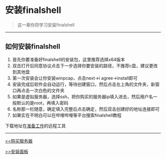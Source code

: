 # 安装finalshell

> 这一章你将学习安装finalshell

---

## 如何安装finalshell

1. 首先你要准备好finalshell的安装包，这里推荐选择x64版本
2. 双击打开后同意协议点击下一步选择你要安装的路径，不推荐c盘，建议更改到其他盘
3. 第一次安装会让你安装winpcap，点击next→i agree→install即可
4. 安装完成后软件会自动运行，等待创建窗口，然后点击左上角的文件夹，新窗口再点击一次白色的文件夹
5. 如果是虚拟服务器，选择ssh，把你购买的服务器ip填入进去，然后用户名一般默认的是root，再填入密码
6. 名称那一栏随意，确定填入完整后点击确定，然后双击创建好的地址连接即可
7. 如果实在不明白可以在哔哩哔哩等平台搜索finalshell教程

下载地址在[准备工作](01/zhunbei/)的远程工具

---

[<<购买服务器](01/fuwuqi/)

[>>安装面板](01/mianban/)